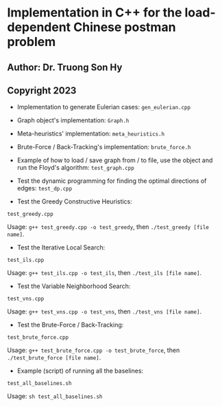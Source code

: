 # Implementation in C++ for the load-dependent Chinese postman problem
## Author: Dr. Truong Son Hy
## Copyright 2023

* Implementation to generate Eulerian cases: ```gen_eulerian.cpp```

* Graph object's implementation: ```Graph.h```

* Meta-heuristics' implementation: ```meta_heuristics.h```

* Brute-Force / Back-Tracking's implementation: ```brute_force.h```

* Example of how to load / save graph from / to file, use the object and run the Floyd's algorithm: ```test_graph.cpp```

* Test the dynamic programming for finding the optimal directions of edges: ```test_dp.cpp```

* Test the Greedy Constructive Heuristics:

```test_greedy.cpp```

Usage: ```g++ test_greedy.cpp -o test_greedy```, then ```./test_greedy [file name]```.

* Test the Iterative Local Search:

```test_ils.cpp```

Usage: ```g++ test_ils.cpp -o test_ils```, then ```./test_ils [file name]```.

* Test the Variable Neighborhood Search:

```test_vns.cpp```

Usage: ```g++ test_vns.cpp -o test_vns```, then ```./test_vns [file name]```.

* Test the Brute-Force / Back-Tracking:

```test_brute_force.cpp```

Usage: ```g++ test_brute_force.cpp -o test_brute_force```, then ```./test_brute_force [file name]```.

* Example (script) of running all the baselines:

```test_all_baselines.sh```

Usage: ```sh test_all_baselines.sh```
